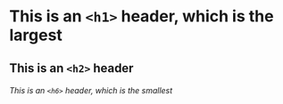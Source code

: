  # This is an `<h1>` header, which is the largest

## This is an `<h2>` header

###### This is an `<h6>` header, which is the smallest

